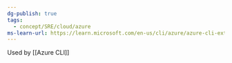 ```yaml
---
dg-publish: true
tags:
  - concept/SRE/cloud/azure 
ms-learn-url: https://learn.microsoft.com/en-us/cli/azure/azure-cli-extensions-list
---
```

Used by [[Azure CLI]]